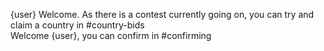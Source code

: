{user} Welcome. As there is a contest currently going on, you can try and claim a country in #country-bids
<br>
Welcome {user}, you can confirm in #confirming
